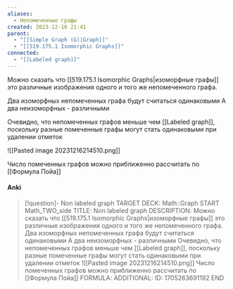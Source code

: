 ```yaml
---
aliases:
  - Непомеченные графы
created: 2023-12-16 21:41
parent:
  - "[[Simple Graph (G)|Graph]]"
  - "[[519.175.1 Isomorphic Graphs]]"
connected:
  - "[[Labeled graph]]"
---
```


Можно сказать что [[519.175.1 Isomorphic Graphs|изоморфные графы]] это различные изображения одного и того же непомеченного графа.

Два изоморфных непомеченных графа будут считаться одинаковыми
А два неизоморфных - различными

Очевидно, что непомеченных графов меньше чем [[Labeled graph]], поскольку разные помеченные графы могут стать одинаковыми при удалении отметок

![[Pasted image 20231216214510.png]]

Число помеченных графов можно приближенно рассчитать по [[Формула Пойа]] 

#### Anki
> [!question]- Non labeled graph
TARGET DECK: Math::Graph
START
Math_TWO_side
TITLE: Non labeled graph
DESCRIPTION: 
> Можно сказать что [[519.175.1 Isomorphic Graphs|изоморфные графы]] это различные изображения одного и того же непомеченного графа.
> Два изоморфных непомеченных графа будут считаться одинаковыми
> А два неизоморфных - различными
> Очевидно, что непомеченных графов меньше чем [[Labeled graph]], поскольку разные помеченные графы могут стать одинаковыми при удалении отметок
> ![[Pasted image 20231216214510.png]]
> Число помеченных графов можно приближенно рассчитать по [[Формула Пойа]] 
FORMULA: 
ADDITIONAL:
ID: 1705263691192
END









